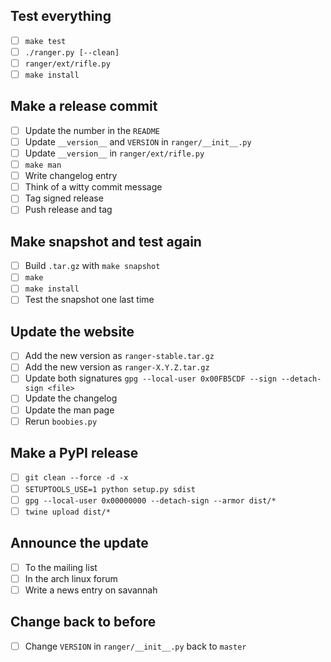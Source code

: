 Test everything
----------------
* [ ] `make test`
* [ ] `./ranger.py [--clean]`
* [ ] `ranger/ext/rifle.py`
* [ ] `make install`

Make a release commit
---------------------
* [ ] Update the number in the `README`
* [ ] Update `__version__` and `VERSION` in `ranger/__init__.py`
* [ ] Update `__version__` in `ranger/ext/rifle.py`
* [ ] `make man`
* [ ] Write changelog entry
* [ ] Think of a witty commit message
* [ ] Tag signed release
* [ ] Push release and tag

Make snapshot and test again
----------------------------
* [ ] Build `.tar.gz` with `make snapshot`
* [ ] `make`
* [ ] `make install`
* [ ] Test the snapshot one last time

Update the website
------------------
* [ ] Add the new version as `ranger-stable.tar.gz`
* [ ] Add the new version as `ranger-X.Y.Z.tar.gz`
* [ ] Update both signatures `gpg --local-user 0x00FB5CDF --sign --detach-sign <file>`
* [ ] Update the changelog
* [ ] Update the man page
* [ ] Rerun `boobies.py`

Make a PyPI release
-------------------
* [ ] `git clean --force -d -x`
* [ ] `SETUPTOOLS_USE=1 python setup.py sdist`
* [ ] `gpg --local-user 0x00000000 --detach-sign --armor dist/*`
* [ ] `twine upload dist/*`

Announce the update
-------------------
* [ ] To the mailing list
* [ ] In the arch linux forum
* [ ] Write a news entry on savannah

Change back to before
---------------------
* [ ] Change `VERSION` in `ranger/__init__.py` back to `master`
